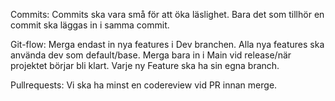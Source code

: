 Commits:
Commits ska vara små för att öka läslighet. 
Bara det som tillhör en commit ska läggas in i samma commit.  

Git-flow:
Merga endast in nya features i Dev branchen. 
Alla nya features ska använda dev som default/base. 
Merga bara in i Main vid release/när projektet börjar bli klart. 
Varje ny Feature ska ha sin egna branch. 

Pullrequests:
Vi ska ha minst en codereview vid PR innan merge.
